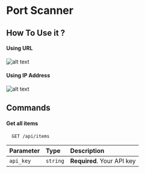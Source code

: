 # Port Scanner 
## How To Use it ?
#### Using URL
![alt text](https://samrat-sarkar.github.io/Port_Scanner/screenshot1.PNG)
#### Using IP Address
![alt text](https://samrat-sarkar.github.io/Port_Scanner/screenshot2.PNG)

## Commands

#### Get all items

```http
  GET /api/items
```

| Parameter | Type     | Description                |
| :-------- | :------- | :------------------------- |
| `api_key` | `string` | **Required**. Your API key |
